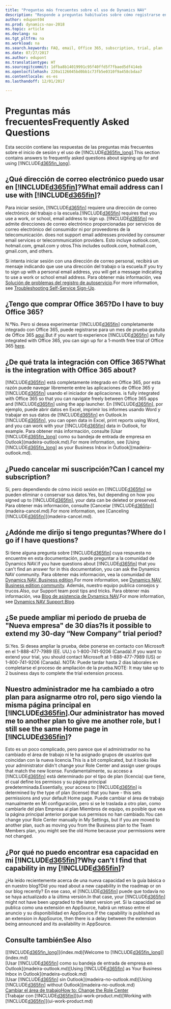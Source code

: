 ```yaml
---
title: "Preguntas más frecuentes sobre el uso de Dynamics NAV"
description: "Responde a preguntas habituales sobre cómo registrarse en Dynamics NAV y lo que se debe haber para empezar."
author: edupont04
ms.prod: dynamics-nav-2018
ms.topic: article
ms.devlang: na
ms.tgt_pltfrm: na
ms.workload: na
ms.search.keywords: FAQ, email, Office 365, subscription, trial, plan
ms.date: 07/27/2017
ms.author: edupont
ms.translationtype: HT
ms.sourcegitcommit: 1dfba8b14019991c95f40ffd5f7fbaed5df414eb
ms.openlocfilehash: 220a1126045bd0bb1c73fb5e0310f9a458cbdaa7
ms.contentlocale: es-es
ms.lasthandoff: 12/01/2017

---
```

# <a name="frequently-asked-questions"></a><span data-ttu-id="720f2-103">Preguntas más frecuentes</span><span class="sxs-lookup"><span data-stu-id="720f2-103">Frequently Asked Questions</span></span>
<span data-ttu-id="720f2-104">Esta sección contiene las respuestas de las preguntas más frecuentes sobre el inicio de sesión y el uso de [!INCLUDE[d365fin_long](includes/d365fin_long_md.md)].</span><span class="sxs-lookup"><span data-stu-id="720f2-104">This section contains answers to frequently asked questions about signing up for and using [!INCLUDE[d365fin_long](includes/d365fin_long_md.md)].</span></span>  

## <a name="what-email-address-can-i-use-with-included365finincludesd365finmdmd"></a><span data-ttu-id="720f2-105">¿Qué dirección de correo electrónico puedo usar en [!INCLUDE[d365fin](includes/d365fin_md.md)]?</span><span class="sxs-lookup"><span data-stu-id="720f2-105">What email address can I use with [!INCLUDE[d365fin](includes/d365fin_md.md)]?</span></span>
<span data-ttu-id="720f2-106">Para iniciar sesión, [!INCLUDE[d365fin](includes/d365fin_md.md)] requiere una dirección de correo electrónico del trabajo o la escuela.</span><span class="sxs-lookup"><span data-stu-id="720f2-106">[!INCLUDE[d365fin](includes/d365fin_md.md)] requires that you use a work, or school, email address to sign up.</span></span> [!INCLUDE[d365fin](includes/d365fin_md.md)]<span data-ttu-id="720f2-107"> no admite direcciones de correo electrónico proporcionadas por servicios de correo electrónico del consumidor ni por proveedores de la telecomunicación.</span><span class="sxs-lookup"><span data-stu-id="720f2-107"> does not support email addresses provided by consumer email services or telecommunication providers.</span></span> <span data-ttu-id="720f2-108">Esto incluye outlook.com, hotmail.com, gmail.com y otros.</span><span class="sxs-lookup"><span data-stu-id="720f2-108">This includes outlook.com, hotmail.com, gmail.com, and others.</span></span>  

<span data-ttu-id="720f2-109">Si intenta iniciar sesión con una dirección de correo personal, recibirá un mensaje indicando que use una dirección del trabajo o la escuela.</span><span class="sxs-lookup"><span data-stu-id="720f2-109">If you try to sign up with a personal email address, you will get a message indicating to use a work or school email address.</span></span> <span data-ttu-id="720f2-110">Para obtener más información, vea [Solución de problemas del registro de autoservicio](ui-troubleshoot-self-signup.md).</span><span class="sxs-lookup"><span data-stu-id="720f2-110">For more information, see [Troubleshooting Self-Service Sign-Up](ui-troubleshoot-self-signup.md).</span></span>  

## <a name="do-i-have-to-buy-office-365"></a><span data-ttu-id="720f2-111">¿Tengo que comprar Office 365?</span><span class="sxs-lookup"><span data-stu-id="720f2-111">Do I have to buy Office 365?</span></span>
<span data-ttu-id="720f2-112">N.º</span><span class="sxs-lookup"><span data-stu-id="720f2-112">No.</span></span> <span data-ttu-id="720f2-113">Pero si desea experimentar [!INCLUDE[d365fin](includes/d365fin_md.md)] completamente integrado con Office 365, puede registrarse para un mes de prueba gratuita de Office 365 [aquí](https://products.office.com/try).</span><span class="sxs-lookup"><span data-stu-id="720f2-113">But if you want to experience [!INCLUDE[d365fin](includes/d365fin_md.md)] as fully integrated with Office 365, you can sign up for a 1-month free trial of Office 365 [here](https://products.office.com/try).</span></span>  

## <a name="what-is-the-integration-with-office-365-about"></a><span data-ttu-id="720f2-114">¿De qué trata la integración con Office 365?</span><span class="sxs-lookup"><span data-stu-id="720f2-114">What is the integration with Office 365 about?</span></span>
[!INCLUDE[d365fin](includes/d365fin_md.md)]<span data-ttu-id="720f2-115"> está completamente integrado en Office 365, por esta razón puede navegar libremente entre las aplicaciones de Office 365 y [!INCLUDE[d365fin](includes/d365fin_md.md)] usando el iniciador de aplicaciones.</span><span class="sxs-lookup"><span data-stu-id="720f2-115"> is fully integrated with Office 365 so that you can navigate freely between Office 365 apps and [!INCLUDE[d365fin](includes/d365fin_md.md)] using the app launcher.</span></span> <span data-ttu-id="720f2-116">En [!INCLUDE[d365fin](includes/d365fin_md.md)], por ejemplo, puede abrir datos en Excel, imprimir los informes usando Word y trabajar en sus datos de [!INCLUDE[d365fin](includes/d365fin_md.md)] en Outlook.</span><span class="sxs-lookup"><span data-stu-id="720f2-116">In [!INCLUDE[d365fin](includes/d365fin_md.md)], you can open data in Excel, print reports using Word, and you can work with your [!INCLUDE[d365fin](includes/d365fin_md.md)] data in Outlook, for example.</span></span> <span data-ttu-id="720f2-117">Para obtener más información, consulte [Usar [!INCLUDE[d365fin_long](includes/d365fin_long_md.md)] como su bandeja de entrada de empresa en Outlook](madeira-outlook.md).</span><span class="sxs-lookup"><span data-stu-id="720f2-117">For more information, see [Using [!INCLUDE[d365fin_long](includes/d365fin_long_md.md)] as your Business Inbox in Outlook](madeira-outlook.md).</span></span>  

## <a name="can-i-cancel-my-subscription"></a><span data-ttu-id="720f2-118">¿Puedo cancelar mi suscripción?</span><span class="sxs-lookup"><span data-stu-id="720f2-118">Can I cancel my subscription?</span></span>
<span data-ttu-id="720f2-119">Sí, pero dependiendo de cómo inició sesión en [!INCLUDE[d365fin](includes/d365fin_md.md)] se pueden eliminar o conservar sus datos.</span><span class="sxs-lookup"><span data-stu-id="720f2-119">Yes, but depending on how you signed up to [!INCLUDE[d365fin](includes/d365fin_md.md)], your data can be deleted or preserved.</span></span> <span data-ttu-id="720f2-120">Para obtener más información, consulte [Cancelar [!INCLUDE[d365fin](includes/d365fin_md.md)]](madeira-cancel.md).</span><span class="sxs-lookup"><span data-stu-id="720f2-120">For more information, see [Canceling [!INCLUDE[d365fin](includes/d365fin_md.md)]](madeira-cancel.md).</span></span>  

## <a name="where-do-i-go-if-i-have-questions"></a><span data-ttu-id="720f2-121">¿Adónde me dirijo si tengo preguntas?</span><span class="sxs-lookup"><span data-stu-id="720f2-121">Where do I go if I have questions?</span></span>
<span data-ttu-id="720f2-122">Si tiene alguna pregunta sobre [!INCLUDE[d365fin](includes/d365fin_md.md)] cuya respuesta no encuentre en esta documentación, puede preguntar a la comunidad de Dynamics NAV.</span><span class="sxs-lookup"><span data-stu-id="720f2-122">If you have questions about [!INCLUDE[d365fin](includes/d365fin_md.md)] that you can't find an answer for in this documentation, you can ask the Dynamics NAV community.</span></span> <span data-ttu-id="720f2-123">Para obtener más información, vea la comunidad de [Dynamics NAV, Business edition](https://community.dynamics.com/business).</span><span class="sxs-lookup"><span data-stu-id="720f2-123">For more information, see [Dynamics NAV, Business edition community](https://community.dynamics.com/business).</span></span> <span data-ttu-id="720f2-124">Además, nuestro equipo publica consejos y trucos.</span><span class="sxs-lookup"><span data-stu-id="720f2-124">Also, our Support team post tips and tricks.</span></span> <span data-ttu-id="720f2-125">Para obtener más información, vea [Blog de asistencia de Dynamics NAV](https://blogs.msdn.microsoft.com/dyn365finsupport).</span><span class="sxs-lookup"><span data-stu-id="720f2-125">For more information, see [Dynamics NAV Support Blog](https://blogs.msdn.microsoft.com/dyn365finsupport).</span></span>  

## <a name="is-it-possible-to-extend-my-30-day-new-company-trial-period"></a><span data-ttu-id="720f2-126">¿Se puede ampliar mi periodo de prueba de "Nueva empresa" de 30 días?</span><span class="sxs-lookup"><span data-stu-id="720f2-126">Is it possible to extend my 30-day “New Company” trial period?</span></span>
<span data-ttu-id="720f2-127">Sí.</span><span class="sxs-lookup"><span data-stu-id="720f2-127">Yes.</span></span> <span data-ttu-id="720f2-128">Si desea ampliar la prueba, debe ponerse en contacto con Microsoft en el 1-888-477-7989 (EE. UU.) o 1-800-741-9206 (Canadá).</span><span class="sxs-lookup"><span data-stu-id="720f2-128">If you want to extend your trial, you should contact Microsoft at 1-888-477-7989 (US) or 1-800-741-9206 (Canada).</span></span> <span data-ttu-id="720f2-129">NOTA: Puede tardar hasta 2 días laborales en completarse el proceso de ampliación de la prueba.</span><span class="sxs-lookup"><span data-stu-id="720f2-129">NOTE:  It may take up to 2 business days to complete the trial extension process.</span></span>  

## <a name="our-administrator-has-moved-me-to-another-plan-to-give-me-another-role-but-i-still-see-the-same-home-page-in-included365finincludesd365finmdmd"></a><span data-ttu-id="720f2-130">Nuestro administrador me ha cambiado a otro plan para asignarme otro rol, pero sigo viendo la misma página principal en [!INCLUDE[d365fin](includes/d365fin_md.md)].</span><span class="sxs-lookup"><span data-stu-id="720f2-130">Our administrator has moved me to another plan to give me another role, but I still see the same Home page in [!INCLUDE[d365fin](includes/d365fin_md.md)]?</span></span>
<span data-ttu-id="720f2-131">Esto es un poco complicado, pero parece que el administrador no ha cambiado el área de trabajo ni le ha asignado grupos de usuarios que coincidan con la nueva licencia.</span><span class="sxs-lookup"><span data-stu-id="720f2-131">This is a bit complicated, but it looks like your administrator didn't change your Role Center and assign user groups that match the new license.</span></span> <span data-ttu-id="720f2-132">Fundamentalmente, su acceso a [!INCLUDE[d365fin](includes/d365fin_md.md)] está determinado por el tipo de plan (licencia) que tiene, el cual define los permisos y su página principal predeterminada.</span><span class="sxs-lookup"><span data-stu-id="720f2-132">Essentially, your access to [!INCLUDE[d365fin](includes/d365fin_md.md)] is determined by the type of plan (license) that you have - this sets permissions and your default Home page.</span></span> <span data-ttu-id="720f2-133">Puede cambiar el área de trabajo manualmente en Mi configuración, pero si se le traslada a otro plan, como cambiarle del plan Empresa al plan Miembros de equipo, es posible que vea la página principal anterior porque sus permisos no han cambiado.</span><span class="sxs-lookup"><span data-stu-id="720f2-133">You can change your Role Center manually in My Settings, but if you are moved to another plan, such as moving you from the Business plan to the Team Members plan, you might see the old Home because your permissions were not changed.</span></span>  

## <a name="why-cant-i-find-that-capability-in-my-included365finincludesd365finmdmd"></a><span data-ttu-id="720f2-134">¿Por qué no puedo encontrar esa capacidad en mi [!INCLUDE[d365fin](includes/d365fin_md.md)]?</span><span class="sxs-lookup"><span data-stu-id="720f2-134">Why can't I find that capability in my [!INCLUDE[d365fin](includes/d365fin_md.md)]?</span></span>
<span data-ttu-id="720f2-135">¿Ha leído recientemente acerca de una nueva capacidad en la guía básica o en nuestro blog?</span><span class="sxs-lookup"><span data-stu-id="720f2-135">Did you read about a new capability in the roadmap or on our blog recently?</span></span> <span data-ttu-id="720f2-136">En ese caso, el [!INCLUDE[d365fin](includes/d365fin_md.md)] puede que todavía no se haya actualizado a la última versión.</span><span class="sxs-lookup"><span data-stu-id="720f2-136">In that case, your [!INCLUDE[d365fin](includes/d365fin_md.md)] might not have been upgraded to the latest version yet.</span></span> <span data-ttu-id="720f2-137">Si la capacidad se publica como una extensión en AppSource, habrá un retraso entre el anuncio y su disponibilidad en AppSource.</span><span class="sxs-lookup"><span data-stu-id="720f2-137">If the capability is published as an extension in AppSource, then there is a delay between the extension being announced and its availability in AppSource.</span></span>

## <a name="see-also"></a><span data-ttu-id="720f2-138">Consulte también</span><span class="sxs-lookup"><span data-stu-id="720f2-138">See Also</span></span>
<span data-ttu-id="720f2-139">[[!INCLUDE[d365fin_long](includes/d365fin_long_md.md)]](index.md)</span><span class="sxs-lookup"><span data-stu-id="720f2-139">[Welcome to [!INCLUDE[d365fin_long](includes/d365fin_long_md.md)]](index.md)</span></span>  
<span data-ttu-id="720f2-140">[Usar [!INCLUDE[d365fin](includes/d365fin_md.md)] como su bandeja de entrada de empresa en Outlook](madeira-outlook.md)</span><span class="sxs-lookup"><span data-stu-id="720f2-140">[Using [!INCLUDE[d365fin](includes/d365fin_md.md)] as Your Business Inbox in Outlook](madeira-outlook.md)</span></span>  
<span data-ttu-id="720f2-141">[Usar [!INCLUDE[d365fin](includes/d365fin_md.md)] sin Outlook](madeira-no-outlook.md)</span><span class="sxs-lookup"><span data-stu-id="720f2-141">[Using [!INCLUDE[d365fin](includes/d365fin_md.md)] without Outlook](madeira-no-outlook.md)</span></span>  
[<span data-ttu-id="720f2-142">Cambiar el área de trabajo</span><span class="sxs-lookup"><span data-stu-id="720f2-142">How to: Change the Role Center</span></span>](change-role.md)  
<span data-ttu-id="720f2-143">[Trabajar con [!INCLUDE[d365fin](includes/d365fin_md.md)]](ui-work-product.md)</span><span class="sxs-lookup"><span data-stu-id="720f2-143">[Working with [!INCLUDE[d365fin](includes/d365fin_md.md)]](ui-work-product.md)</span></span>  

